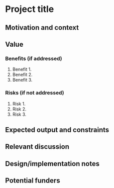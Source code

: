 # Project title

## Motivation and context

<!-- Describe what's the current situation, where this project fits in, where
does this proposal emerge from, etc. -->

## Value

<!-- Fill out the benefits and risks subsections below to help the community
understand the value/worth of carrying out this project. Write any general
comments here. -->

### Benefits (if addressed)

<!-- Enumerate how addressing this project would result in positive effects
for the libp2p stack, community, implementers (people _building_ libp2p),
downstream users (developers _using_ libp2p in their projects), etc. -->

1. Benefit 1.
2. Benefit 2.
3. Benefit 3.

### Risks (if not addressed)

<!-- Enumerate what would be harmed, damaged or rendered inefficient if the
community decides to discard this project (including possible worst case
scenarios). -->

1. Risk 1.
2. Risk 2.
3. Risk 3.

## Expected output and constraints

<!-- Describe what you'd expect to be delivered by whoever picks up this
bounty. Specify any timeline or scope constraints (e.g. "this needs to be
finished by end of October 2019 because...") -->

## Relevant discussion

<!-- If there has been past discussion about this project, provide pointers.
Plus points if you synthesize the gist. -->

## Design/implementation notes

<!-- Optional: if you have an idea in mind of how this would be accomplished,
write down your notes here. -->

## Potential funders

<!-- Optional: know of projects or organizations that would benefit from
seeing this project come to fruition? Enumerate them here, supplying some
context, and possibly mention the relevant people. -->
